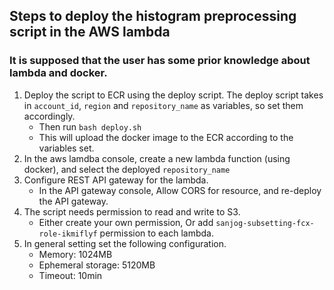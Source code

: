 ## Steps to deploy the histogram preprocessing script in the AWS lambda
### It is supposed that the user has some prior knowledge about lambda and docker.

1. Deploy the script to ECR using the deploy script. The deploy script takes in `account_id`, `region` and `repository_name` as variables, so set them accordingly. 
     - Then run `bash deploy.sh`
     - This will upload the docker image to the ECR according to the variables set. 
2. In the aws lamdba console, create a new lambda function (using docker), and select the deployed `repository_name`
3. Configure REST API gateway for the lambda.
     - In the API gateway console, Allow CORS for resource, and re-deploy the API gateway.
4. The script needs permission to read and write to S3.
   - Either create your own permission, Or add `sanjog-subsetting-fcx-role-ikmiflyf` permission to each lambda.
5. In general setting set the following configuration.
   - Memory: 1024MB 
   - Ephemeral storage: 5120MB
   - Timeout: 10min

